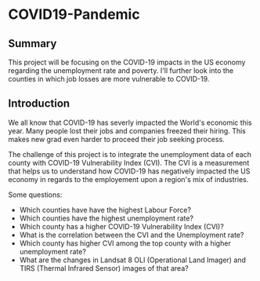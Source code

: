 # COVID19-Pandemic
## Summary
This project will be focusing on the COVID-19 impacts in the US economy regarding the unemployment rate and poverty. 
I'll further look into the counties in which job losses are more vulnerable to COVID-19.

## Introduction
We all know that COVID-19 has severly impacted the World's economic this year. Many people lost their jobs and companies freezed their hiring. This makes new grad even
harder to proceed their job seeking process.

The challenge of this project is to integrate the unemployment data of each county with COVID-19 Vulnerability Index (CVI). The CVI is a measurement that helps us
to understand how COVID-19 has negatively impacted the US economy in regards to the employement upon a region's mix of industries.

Some questions:

- Which counties have have the highest Labour Force?
- Which counties have the highest unemployment rate?
- Which county has a higher COVID-19 Vulnerability Index (CVI)?
- What is the correlation between the CVI and the Unemployment rate?
- Which county has higher CVI among the top county with a higher unemployment rate?
- What are the changes in Landsat 8 OLI (Operational Land Imager) and TIRS (Thermal Infrared Sensor) images of that area? 
